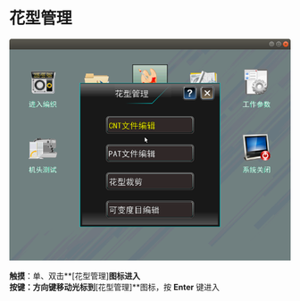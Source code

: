 # 花型管理

![](https://raw.githubusercontent.com/HQwangyun/HQ-image/master/%E8%8A%B1%E5%9E%8B%E7%AE%A1%E7%90%86.png)

**触摸**：单、双击**\[花型管理\]**图标进入  
**按键**：方向键移动光标到**\[花型管理\]**图标，按 **Enter** 键进入

